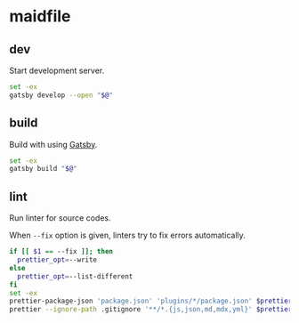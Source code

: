 # maidfile

## dev

Start development server.

```bash
set -ex
gatsby develop --open "$@"
```

## build

Build with using [Gatsby](https://gatsbyjs.org).

```bash
set -ex
gatsby build "$@"
```

## lint

Run linter for source codes.

When `--fix` option is given, linters try to fix errors automatically.

```bash
if [[ $1 == --fix ]]; then
  prettier_opt=--write
else
  prettier_opt=--list-different
fi
set -ex
prettier-package-json 'package.json' 'plugins/*/package.json' $prettier_opt
prettier --ignore-path .gitignore '**/*.{js,json,md,mdx,yml}' $prettier_opt
```
